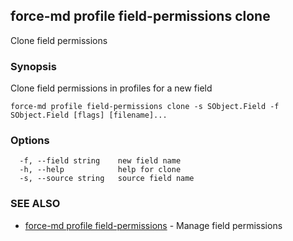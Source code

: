 ## force-md profile field-permissions clone

Clone field permissions

### Synopsis

Clone field permissions in profiles for a new field

```
force-md profile field-permissions clone -s SObject.Field -f SObject.Field [flags] [filename]...
```

### Options

```
  -f, --field string    new field name
  -h, --help            help for clone
  -s, --source string   source field name
```

### SEE ALSO

* [force-md profile field-permissions](force-md_profile_field-permissions.md)	 - Manage field permissions

